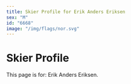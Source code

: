 ```yaml
---
title: Skier Profile for Erik Anders Eriksen
sex: "M"
id: "6668"
image: "/img/flags/nor.svg" 
---
```


# Skier Profile

This page is for: Erik Anders Eriksen.
    